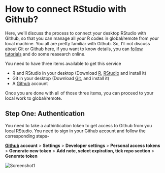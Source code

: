 # How to connect RStudio with Github?
Here, we'll discuss the process to connect your desktop RStudio with Github, so that you can manage all your R codes in global/remote from your local machine.
You all are pretty familiar with Github. So, I'll not discuss about Git or Github here, if you want to know details, you can [follow tutorials](https://www.youtube.com/watch?v=SWYqp7iY_Tc) and do some reasearch online.

You need to have three items available to get this service
* R and RStudio in your desktop (Download [R](https://cran.r-project.org/bin/windows/base/), [RStudio](https://www.rstudio.com/products/rstudio/download/) and install it)
* Git in your desktop (Download [Git](https://git-scm.com/downloads), and install it)
* A [Github](https://github.com/) account

Once you are done with all of those three items, you can proceed to your local work to global/remote.

## Step One: Authentication
You need to take a authintication token to get access to Github from you local RStudio. You need to sign in your Github account and follow the corresponding steps-

**[Github](https://github.com/) account** > **Settings** > **Developer settings** > **Personal access tokens** > **Generate new token** > **Add note, select expiration, tick repo section** > **Generate token**

![Screenshot1](https://www.dropbox.com/home/Project/Connect%20R%20Studio%20with%20Github?preview=P1.png/200/200)
